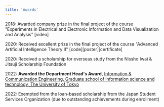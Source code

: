 ```yaml
---
title: 'Awards'
---
```


2018: Awarded company prize in the final project of the course "Experiments in Electrical and Electronic Information and Data Visualization and Analysis" [video]

2020: Received excellent prize in the final project of the course "Advanced Artificial Intelligence Theory II" [code][poster][certificate]

2020: Received a scholarship for overseas study from the Nissho Iwai & Jitsuji Scholarship Foundation

2022: **Awarded the Department Head's Award**, [Information & Communication Engineering, Graduate school of information science and technology, The University of Tokyo](https://www.i.u-tokyo.ac.jp/edu/course/ice/index_e.shtml)

2022: Exempted from the loan-based scholarship from the Japan Student Services Organization (due to outstanding achievements during enrollment)
